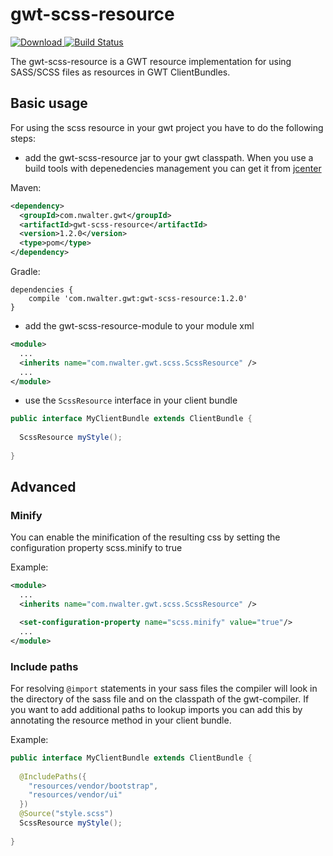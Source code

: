 # gwt-scss-resource

[ ![Download](https://api.bintray.com/packages/walter-niklas/maven/gwt-scss-resource/images/download.svg) ](https://bintray.com/walter-niklas/maven/gwt-scss-resource/_latestVersion)
[![Build Status](https://travis-ci.org/TwoStone/gwt-scss-resource.svg?branch=master)](https://travis-ci.org/TwoStone/gwt-scss-resource)

The gwt-scss-resource is a GWT resource implementation for using SASS/SCSS files as resources in GWT ClientBundles.

## Basic usage
For using the scss resource in your gwt project you have to do the following steps:

* add the gwt-scss-resource jar to your gwt classpath.
When you use a build tools with depenedencies management you can get it from [jcenter](https://bintray.com/walter-niklas/maven/gwt-scss-resource)

Maven:
```xml
<dependency>
  <groupId>com.nwalter.gwt</groupId>
  <artifactId>gwt-scss-resource</artifactId>
  <version>1.2.0</version>
  <type>pom</type>
</dependency>
```

Gradle:
```
dependencies {
    compile 'com.nwalter.gwt:gwt-scss-resource:1.2.0'   
}
```

* add the gwt-scss-resource-module to your module xml 

```xml
<module>
  ...
  <inherits name="com.nwalter.gwt.scss.ScssResource" />
  ...
</module>
 ```
 
* use the `ScssResource` interface in your client bundle

```java
public interface MyClientBundle extends ClientBundle {
	
  ScssResource myStyle();
  
}
```
 
## Advanced

### Minify
You can enable the minification of the resulting css by setting the configuration property scss.minify to true

Example:
```xml
<module>
  ...
  <inherits name="com.nwalter.gwt.scss.ScssResource" />

  <set-configuration-property name="scss.minify" value="true"/>
  ...
</module>
 ```

### Include paths
For resolving `@import` statements in your sass files the compiler will look in the directory of the sass file and on the classpath of the gwt-compiler.
If you want to add additional paths to lookup imports you can add this by annotating the resource method in your client bundle.

Example:
```java
public interface MyClientBundle extends ClientBundle {
	
  @IncludePaths({
    "resources/vendor/bootstrap",
    "resources/vendor/ui"
  })
  @Source("style.scss")
  ScssResource myStyle();
  
}
```

